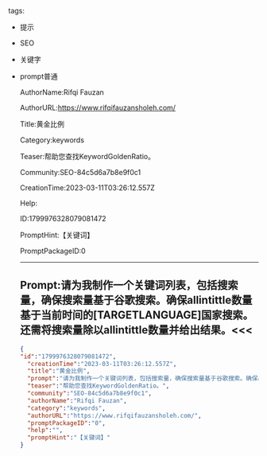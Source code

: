   tags: 
- 提示
- SEO
- 关键字
- prompt普通

  AuthorName:Rifqi Fauzan

  AuthorURL:https://www.rifqifauzansholeh.com/

  Title:黄金比例

  Category:keywords

  Teaser:帮助您查找KeywordGoldenRatio。

  Community:SEO-84c5d6a7b8e9f0c1

  CreationTime:2023-03-11T03:26:12.557Z

  Help:

  ID:1799976328079081472

  PromptHint:【关键词】

  PromptPackageID:0

  ---

  ## Prompt:请为我制作一个关键词列表，包括搜索量，确保搜索量基于谷歌搜索。确保allintittle数量基于当前时间的[TARGETLANGUAGE]国家搜索。还需将搜索量除以allintittle数量并给出结果。<<<

  ```json
  {
  "id":"1799976328079081472",
    "creationTime":"2023-03-11T03:26:12.557Z",
    "title":"黄金比例",
    "prompt":"请为我制作一个关键词列表，包括搜索量，确保搜索量基于谷歌搜索。确保allintittle数量基于当前时间的[TARGETLANGUAGE]国家搜索。还需将搜索量除以allintittle数量并给出结果。<<<",
    "teaser":"帮助您查找KeywordGoldenRatio。",
    "community":"SEO-84c5d6a7b8e9f0c1",
    "authorName":"Rifqi Fauzan",
    "category":"keywords",
    "authorURL":"https://www.rifqifauzansholeh.com/",
    "promptPackageID":"0",
    "help":"",
    "promptHint":"【关键词】"
  }
  ```
